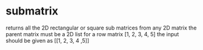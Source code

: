 # submatrix
returns all the 2D rectangular or square sub matrices from any 2D matrix
the parent matrix must be a 2D list
for a row matrix [1, 2, 3, 4, 5] the input should be given as [[1, 2, 3, 4 ,5]]

